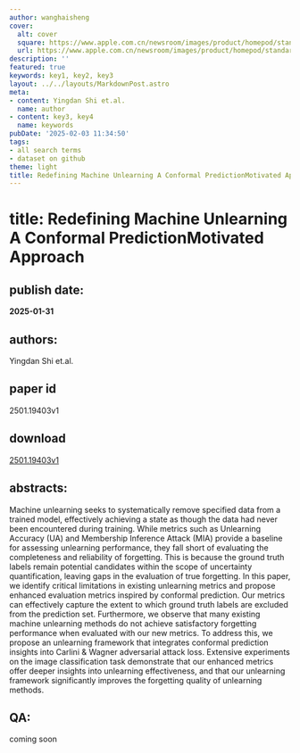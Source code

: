 ```yaml
---
author: wanghaisheng
cover:
  alt: cover
  square: https://www.apple.com.cn/newsroom/images/product/homepod/standard/Apple-HomePod-hero-230118_big.jpg.large_2x.jpg
  url: https://www.apple.com.cn/newsroom/images/product/homepod/standard/Apple-HomePod-hero-230118_big.jpg.large_2x.jpg
description: ''
featured: true
keywords: key1, key2, key3
layout: ../../layouts/MarkdownPost.astro
meta:
- content: Yingdan Shi et.al.
  name: author
- content: key3, key4
  name: keywords
pubDate: '2025-02-03 11:34:50'
tags:
- all search terms
- dataset on github
theme: light
title: Redefining Machine Unlearning A Conformal PredictionMotivated Approach
---
```


# title: Redefining Machine Unlearning A Conformal PredictionMotivated Approach 
## publish date: 
**2025-01-31** 
## authors: 
  Yingdan Shi et.al. 
## paper id
2501.19403v1
## download
[2501.19403v1](http://arxiv.org/abs/2501.19403v1)
## abstracts:
Machine unlearning seeks to systematically remove specified data from a trained model, effectively achieving a state as though the data had never been encountered during training. While metrics such as Unlearning Accuracy (UA) and Membership Inference Attack (MIA) provide a baseline for assessing unlearning performance, they fall short of evaluating the completeness and reliability of forgetting. This is because the ground truth labels remain potential candidates within the scope of uncertainty quantification, leaving gaps in the evaluation of true forgetting. In this paper, we identify critical limitations in existing unlearning metrics and propose enhanced evaluation metrics inspired by conformal prediction. Our metrics can effectively capture the extent to which ground truth labels are excluded from the prediction set. Furthermore, we observe that many existing machine unlearning methods do not achieve satisfactory forgetting performance when evaluated with our new metrics. To address this, we propose an unlearning framework that integrates conformal prediction insights into Carlini & Wagner adversarial attack loss. Extensive experiments on the image classification task demonstrate that our enhanced metrics offer deeper insights into unlearning effectiveness, and that our unlearning framework significantly improves the forgetting quality of unlearning methods.
## QA:
coming soon
